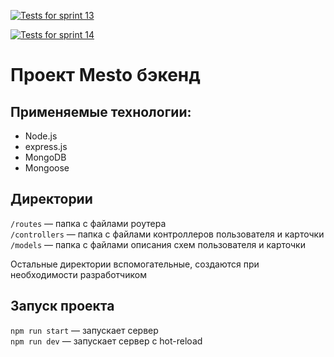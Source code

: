[![Tests for sprint 13](https://github.com/${ArtemBushmin}/${express-mesto-gha}/actions/workflows/tests-13-sprint.yml/badge.svg)](https://github.com/${ArtemBushmin}/${express-mesto-gha}/actions/workflows/tests-13-sprint.yml) 

[![Tests for sprint 14](https://github.com/${ArtemBushmin}/${express-mesto-gha}/actions/workflows/tests-14-sprint.yml/badge.svg)](https://github.com/${ArtemBushmin}/${express-mesto-gha}/actions/workflows/tests-14-sprint.yml)
# Проект Mesto бэкенд

## Применяемые технологии:
* Node.js
* express.js
* MongoDB
* Mongoose

## Директории

`/routes` — папка с файлами роутера  
`/controllers` — папка с файлами контроллеров пользователя и карточки   
`/models` — папка с файлами описания схем пользователя и карточки  
  
Остальные директории вспомогательные, создаются при необходимости разработчиком

## Запуск проекта

`npm run start` — запускает сервер   
`npm run dev` — запускает сервер с hot-reload
